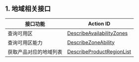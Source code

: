 ## 1. 地域相关接口
| 接口功能 | Action ID | 
|---------|---------|
| 查询可用区 | [DescribeAvailabilityZones](/doc/api/404/4433) | 
| 查询可用区能力 | [DescribeZoneAbility](/doc/api/404/4434) | 
|获取产品对应的地域列表|[DescribeProductRegionList](/doc/api/404/4435)|